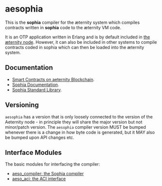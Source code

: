 # aesophia

This is the __sophia__ compiler for the æternity system which compiles contracts written in __sophia__ code to the æternity VM code.

It is an OTP application written in Erlang and is by default included in
[the æternity node](https://github.com/aeternity/epoch). However, it can
also be included in other systems to compile contracts coded in sophia which
can then be loaded into the æternity system.


## Documentation

* [Smart Contracts on aeternity Blockchain](https://github.com/aeternity/protocol/blob/master/contracts/contracts.md).
* [Sophia Documentation](docs/sophia.md).
* [Sophia Standard Library](docs/sophia_stdlib.md).


## Versioning

`aesophia` has a version that is only loosely connected to the version of the
Aeternity node - in principle they will share the major version but not
minor/patch version. The `aesophia` compiler version MUST be bumped whenever
there is a change in how byte code is generated, but it MAY also be bumped upon
API changes etc.


## Interface Modules

The basic modules for interfacing the compiler:

* [aeso_compiler: the Sophia compiler](./docs/aeso_compiler.md)
* [aeso_aci: the ACI interface](./docs/aeso_aci.md)
